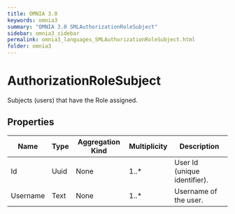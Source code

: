 ```yaml
---
title: OMNIA 3.0
keywords: omnia3
summary: "OMNIA 3.0 SMLAuthorizationRoleSubject"
sidebar: omnia3_sidebar
permalink: omnia3_languages_SMLAuthorizationRoleSubject.html
folder: omnia3
---
```


# AuthorizationRoleSubject
Subjects (users) that have the Role assigned.
## Properties
|Name|Type|Aggregation Kind|Multiplicity|Description|
|--|--|--|--|--|
|Id|Uuid|None|1..*|User Id (unique identifier).|
|Username|Text|None|1..*|Username of the user.|

